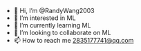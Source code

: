 - 👋 Hi, I’m @RandyWang2003
- 👀 I’m interested in ML
- 🌱 I’m currently learning ML
- 💞️ I’m looking to collaborate on ML
- 📫 How to reach me 2835177741@qq.com

<!---
RandyWang2003/RandyWang2003 is a ✨ special ✨ repository because its `README.md` (this file) appears on your GitHub profile.
You can click the Preview link to take a look at your changes.
--->
